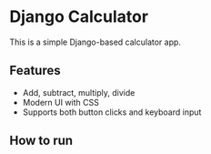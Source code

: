 # Django Calculator

This is a simple Django-based calculator app.

## Features
- Add, subtract, multiply, divide
- Modern UI with CSS
- Supports both button clicks and keyboard input

## How to run
